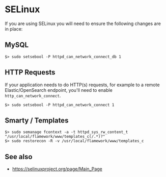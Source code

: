 # SELinux

If you are using SELinux you will need to ensure the following changes are in place:

## MySQL

```
$> sudo setsebool -P httpd_can_network_connect_db 1
```

## HTTP Requests

If your application needs to do HTTP(s) requests, for example to a remote Elastic/OpenSearch endpoint, you'll need to enable `http_can_network_connect`.

```
$> sudo setsebool -P httpd_can_network_connect 1
```

## Smarty / Templates

```
$> sudo semanage fcontext -a -t httpd_sys_rw_content_t "/usr/local/flamework/www/templates_c(/.*)?"
$> sudo restorecon -R -v /usr/local/flamework/www/templates_c
```

## See also

* https://selinuxproject.org/page/Main_Page
